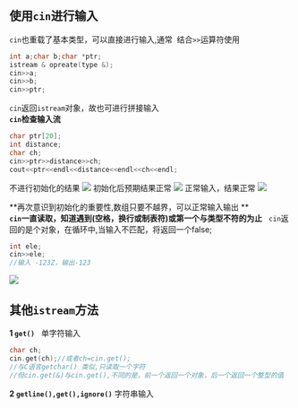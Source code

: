 ## 使用`cin`进行输入
`cin`也重载了基本类型，可以直接进行输入,通常  结合`>>`运算符使用 
```C++
int a;char b;char *ptr;
istream & opreate(type &);
cin>>a;
cin>>b;
cin>>ptr;
```
`cin`返回`istream`对象，故也可进行拼接输入   
**`cin`检查输入流**   
```C++
char ptr[20];
int distance;
char ch;
cin>>ptr>>distance>>ch;
cout<<ptr<<endl<<distance<<endl<<ch<<endl;
```
不进行初始化的结果
![](http://upload.ouliu.net/i/20171210230308lpdjf.png)
初始化后预期结果正常
![](http://upload.ouliu.net/i/20171210230416qq0d6.png)
正常输入，结果正常
![](http://upload.ouliu.net/i/20171210230506lcnu8.png)

**再次意识到初始化的重要性,数组只要不越界，可以正常输入输出 **   
**`cin`一直读取，知道遇到(空格，换行或制表符)或第一个与类型不符的为止**  
`cin`返回的是个对象，在循环中,当输入不匹配，将返回一个false;
```C++
int ele;
cin>>ele;
//输入 -123Z，输出-123
```
![](http://upload.ouliu.net/i/201712102314573wjzs.png)

## 其他`istream`方法   
**1 `get()`**   
单字符输入
```C++
char ch;
cin.get(ch);//或者ch=cin.get();
//与C语言getchar() 类似,只读取一个字符
//但cin.get(&)与cin.get(),不同的是，前一个返回一个对象，后一个返回一个整型的值
```
**2 `getline(),get(),ignore()`**
字符串输入
```C++

```
